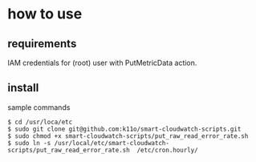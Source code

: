 # how to use

## requirements
IAM credentials for (root) user with PutMetricData action.

## install
sample commands
```
$ cd /usr/loca/etc
$ sudo git clone git@github.com:k11o/smart-cloudwatch-scripts.git
$ sudo chmod +x smart-cloudwatch-scripts/put_raw_read_error_rate.sh
$ sudo ln -s /usr/local/etc/smart-cloudwatch-scripts/put_raw_read_error_rate.sh  /etc/cron.hourly/
```

